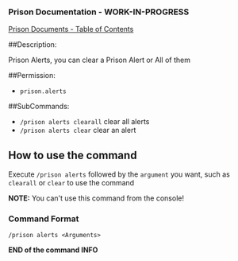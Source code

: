 ### Prison Documentation - **WORK-IN-PROGRESS**
[Prison Documents - Table of Contents](docs/prison_docs_000_toc.md)

##Description:

Prison Alerts, you can clear a Prison Alert or All of them

##Permission:

- `prison.alerts`

##SubCommands:

- `/prison alerts clearall` clear all alerts
- `/prison alerts clear` clear an alert

## How to use the command

Execute `/prison alerts` followed by the `argument` you want, such as `clearall` or `clear` to use the command

**NOTE:**
You can't use this command from the console!

### Command Format

`/prison alerts <Arguments>`

**END of the command INFO**